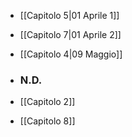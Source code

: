 - [[Capitolo 5|01 Aprile 1]]
- [[Capitolo 7|01 Aprile 2]]
- [[Capitolo 4|09 Maggio]]

- ### **N.D.**
- [[Capitolo 2]]
- [[Capitolo 8]]